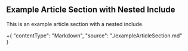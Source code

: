 ﻿## Example Article Section with Nested Include
This is an example article section with a nested include.

+{
    "contentType": "Markdown",
    "source": "./exampleArticleSection.md"    
}